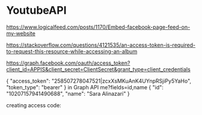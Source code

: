 # YoutubeAPI


https://www.logicalfeed.com/posts/1170/Embed-facebook-page-feed-on-my-website

https://stackoverflow.com/questions/4121535/an-access-token-is-required-to-request-this-resource-while-accessing-an-album

https://graph.facebook.com/oauth/access_token?client_id=APPIS&client_secret=ClientSecret&grant_type=client_credentials

{
"access_token": "258507278047521|zcxXsMKuAnK4UYnpRSjiPy5YaHo",
"token_type": "bearer"
}
in Graph API
me?fields=id,name
{
  "id": "10207157941490688",
  "name": "Sara Alinazari"
}

creating access code:
